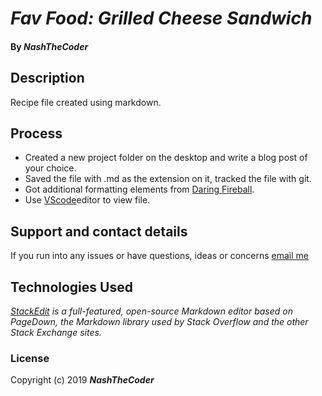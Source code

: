 # _Fav Food: Grilled Cheese Sandwich_

#### By _**NashTheCoder**_

## Description

Recipe file created using markdown.

## Process

* Created a new project folder on the desktop and write a blog post of your choice. 
* Saved the file with .md as the extension on it, tracked the file with git.
* Got additional formatting elements from [Daring Fireball](https://daringfireball.net/projects/markdown/syntax).
* Use [VScode](https://code.visualstudio.com/)editor to view file. 

## Support and contact details

If you run into any issues or have questions, ideas or concerns [email me](chepkoech@mumlovestech.com)

## Technologies Used

_[StackEdit](https://stackedit.io/) is a full-featured, open-source Markdown editor based on PageDown, the Markdown library used by Stack Overflow and the other Stack Exchange sites._


### License

Copyright (c) 2019 **_NashTheCoder_**
